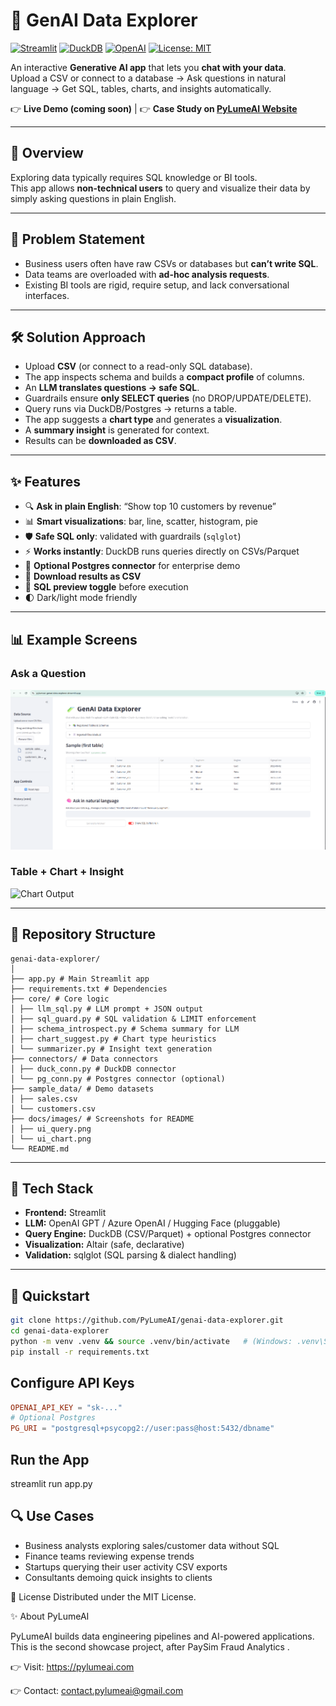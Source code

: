 # 🧪 GenAI Data Explorer

[![Streamlit](https://img.shields.io/badge/Frontend-Streamlit-orange)](https://streamlit.io/)
[![DuckDB](https://img.shields.io/badge/Engine-DuckDB-yellow)](https://duckdb.org/)
[![OpenAI](https://img.shields.io/badge/LLM-OpenAI-blue)](https://platform.openai.com/)
[![License: MIT](https://img.shields.io/badge/License-MIT-green.svg)](LICENSE)

An interactive **Generative AI app** that lets you **chat with your data**.  
Upload a CSV or connect to a database → Ask questions in natural language → Get SQL, tables, charts, and insights automatically.

👉 **Live Demo (coming soon)** | 👉 **Case Study on [PyLumeAI Website](https://pylumeai.com/projects/genai-data-explorer.html)**

---

## 📖 Overview
Exploring data typically requires SQL knowledge or BI tools.  
This app allows **non-technical users** to query and visualize their data by simply asking questions in plain English.

---

## 🎯 Problem Statement
- Business users often have raw CSVs or databases but **can’t write SQL**.  
- Data teams are overloaded with **ad-hoc analysis requests**.  
- Existing BI tools are rigid, require setup, and lack conversational interfaces.  

---

## 🛠️ Solution Approach
- Upload **CSV** (or connect to a read-only SQL database).  
- The app inspects schema and builds a **compact profile** of columns.  
- An **LLM translates questions → safe SQL**.  
- Guardrails ensure **only SELECT queries** (no DROP/UPDATE/DELETE).  
- Query runs via DuckDB/Postgres → returns a table.  
- The app suggests a **chart type** and generates a **visualization**.  
- A **summary insight** is generated for context.  
- Results can be **downloaded as CSV**.

---

## ✨ Features
- 🔍 **Ask in plain English**: “Show top 10 customers by revenue”  
- 📊 **Smart visualizations**: bar, line, scatter, histogram, pie  
- 🛡 **Safe SQL only**: validated with guardrails (`sqlglot`)  
- ⚡ **Works instantly**: DuckDB runs queries directly on CSVs/Parquet  
- 🔄 **Optional Postgres connector** for enterprise demo  
- 💾 **Download results as CSV**  
- 📝 **SQL preview toggle** before execution  
- 🌓 Dark/light mode friendly  

---

## 📊 Example Screens

### Ask a Question
<img src="docs/images/ui_query.png" alt="Query UI" width="600"/>

### Table + Chart + Insight
<img src="docs/images/ui_chart.png" alt="Chart Output" width="600"/>

---

## 📂 Repository Structure
```
genai-data-explorer/
│
├── app.py # Main Streamlit app
├── requirements.txt # Dependencies
├── core/ # Core logic
│ ├── llm_sql.py # LLM prompt + JSON output
│ ├── sql_guard.py # SQL validation & LIMIT enforcement
│ ├── schema_introspect.py # Schema summary for LLM
│ ├── chart_suggest.py # Chart type heuristics
│ └── summarizer.py # Insight text generation
├── connectors/ # Data connectors
│ ├── duck_conn.py # DuckDB connector
│ └── pg_conn.py # Postgres connector (optional)
├── sample_data/ # Demo datasets
│ ├── sales.csv
│ └── customers.csv
├── docs/images/ # Screenshots for README
│ ├── ui_query.png
│ └── ui_chart.png
└── README.md
```

---

## 🧰 Tech Stack
- **Frontend:** Streamlit  
- **LLM:** OpenAI GPT / Azure OpenAI / Hugging Face (pluggable)  
- **Query Engine:** DuckDB (CSV/Parquet) + optional Postgres connector  
- **Visualization:** Altair (safe, declarative)  
- **Validation:** sqlglot (SQL parsing & dialect handling)  

---

## 🚀 Quickstart

```bash
git clone https://github.com/PyLumeAI/genai-data-explorer.git
cd genai-data-explorer
python -m venv .venv && source .venv/bin/activate   # (Windows: .venv\Scripts\activate)
pip install -r requirements.txt
```
## Configure API Keys
```toml
OPENAI_API_KEY = "sk-..."
# Optional Postgres
PG_URI = "postgresql+psycopg2://user:pass@host:5432/dbname"
```
## Run the App
streamlit run app.py

## 🔍 Use Cases
- Business analysts exploring sales/customer data without SQL
- Finance teams reviewing expense trends
- Startups querying their user activity CSV exports
- Consultants demoing quick insights to clients

📜 License
Distributed under the MIT License. 

✨ About PyLumeAI

PyLumeAI builds data engineering pipelines and AI-powered applications.
This is the second showcase project, after PaySim Fraud Analytics
.

👉 Visit: https://pylumeai.com

👉 Contact: contact.pylumeai@gmail.com